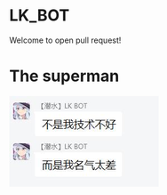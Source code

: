 # LK_BOT
Welcome to open pull request!

# The superman
![alt cute kid](https://github.com/KeYiMC/LK_BOT/blob/main/GoodThings/2.png)
